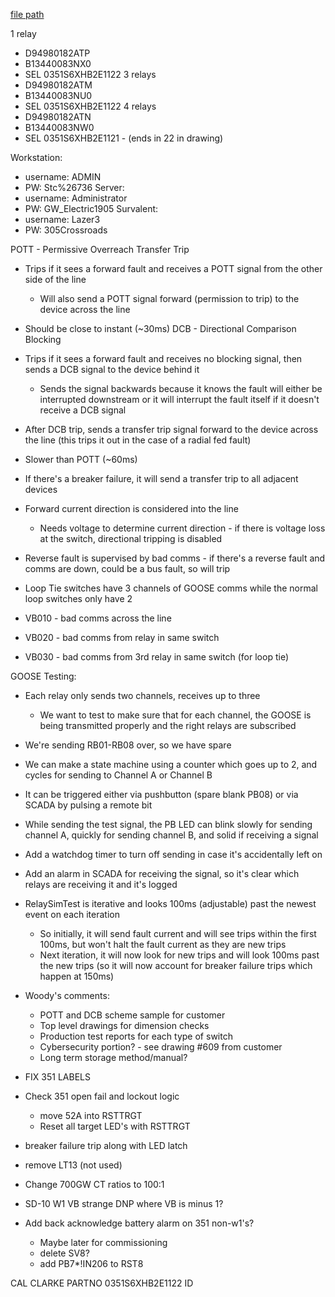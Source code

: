 
[file path](<file:///C:\Users\jnetherton\G&W Electric Co\US-PowerGridAutomation - Documents\_Lazer\Camp Carroll - 108664 - 106176>)

1 relay
- D94980182ATP
- B13440083NX0
- SEL 0351S6XHB2E1122
3 relays
- D94980182ATM
- B13440083NU0
- SEL 0351S6XHB2E1122
4 relays
- D94980182ATN
- B13440083NW0
- SEL 0351S6XHB2E1121 - (ends in 22 in drawing)


Workstation:
- username: ADMIN
- PW: Stc%26736
Server:
- username: Administrator
- PW: GW_Electric1905
Survalent:
- username: Lazer3
- PW: 305Crossroads


POTT - Permissive Overreach Transfer Trip
- Trips if it sees a forward fault and receives a POTT signal from the other side of the line
	- Will also send a POTT signal forward (permission to trip) to the device across the line
- Should be close to instant (~30ms)
DCB - Directional Comparison Blocking
- Trips if it sees a forward fault and receives no blocking signal, then sends a DCB signal to the device behind it
	- Sends the signal backwards because it knows the fault will either be interrupted downstream or it will interrupt the fault itself if it doesn't receive a DCB signal
- After DCB trip, sends a transfer trip signal forward to the device across the line (this trips it out in the case of a radial fed fault)
- Slower than POTT (~60ms)

- If there's a breaker failure, it will send a transfer trip to all adjacent devices
- Forward current direction is considered into the line
	- Needs voltage to determine current direction - if there is voltage loss at the switch, directional tripping is disabled
- Reverse fault is supervised by bad comms - if there's a reverse fault and comms are down, could be a bus fault, so will trip
- Loop Tie switches have 3 channels of GOOSE comms while the normal loop switches only have 2
- VB010 - bad comms across the line
- VB020 - bad comms from relay in same switch
- VB030 - bad comms from 3rd relay in same switch (for loop tie)


GOOSE Testing:
- Each relay only sends two channels, receives up to three
	- We want to test to make sure that for each channel, the GOOSE is being transmitted properly and the right relays are subscribed
- We're sending RB01-RB08 over, so we have spare 
- We can make a state machine using a counter which goes up to 2, and cycles for sending to Channel A or Channel B
- It can be triggered either via pushbutton (spare blank PB08) or via SCADA by pulsing a remote bit
- While sending the test signal, the PB LED can blink slowly for sending channel A, quickly for sending channel B, and solid if receiving a signal
- Add a watchdog timer to turn off sending in case it's accidentally left on
- Add an alarm in SCADA for receiving the signal, so it's clear which relays are receiving it and it's logged

- RelaySimTest is iterative and looks 100ms (adjustable) past the newest event on each iteration
	- So initially, it will send fault current and will see trips within the first 100ms, but won't halt the fault current as they are new trips
	- Next iteration, it will now look for new trips and will look 100ms past the new trips (so it will now account for breaker failure trips which happen at 150ms)

- Woody's comments:
	- POTT and DCB scheme sample for customer
	- Top level drawings for dimension checks
	- Production test reports for each type of switch
	- Cybersecurity portion? - see drawing #609 from customer
	- Long term storage method/manual?
-  FIX 351 LABELS
- Check 351 open fail and lockout logic
	- move 52A into RSTTRGT
	- Reset all  target LED's with RSTTRGT
- breaker failure trip along with LED latch
- remove LT13 (not used)
- Change 700GW CT ratios to 100:1

- SD-10 W1 VB strange DNP where VB is minus 1?
- Add back acknowledge battery alarm on 351 non-w1's?
	- Maybe later for commissioning
	- delete SV8?
	- add PB7*!IN206 to RST8


CAL
CLARKE
PARTNO
0351S6XHB2E1122
ID
